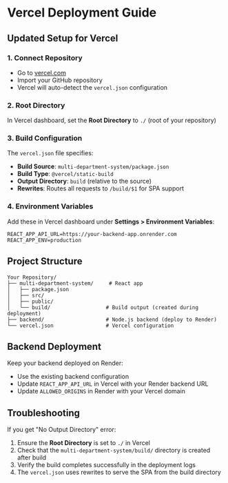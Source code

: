 # Vercel Deployment Guide

## Updated Setup for Vercel

### 1. Connect Repository
- Go to [vercel.com](https://vercel.com)
- Import your GitHub repository
- Vercel will auto-detect the `vercel.json` configuration

### 2. Root Directory
In Vercel dashboard, set the **Root Directory** to `./` (root of your repository)

### 3. Build Configuration
The `vercel.json` file specifies:
- **Build Source**: `multi-department-system/package.json`
- **Build Type**: `@vercel/static-build`
- **Output Directory**: `build` (relative to the source)
- **Rewrites**: Routes all requests to `/build/$1` for SPA support

### 4. Environment Variables
Add these in Vercel dashboard under **Settings > Environment Variables**:
```
REACT_APP_API_URL=https://your-backend-app.onrender.com
REACT_APP_ENV=production
```

## Project Structure
```
Your Repository/
├── multi-department-system/     # React app
│   ├── package.json
│   ├── src/
│   ├── public/
│   └── build/                  # Build output (created during deployment)
├── backend/                    # Node.js backend (deploy to Render)
└── vercel.json                 # Vercel configuration
```

## Backend Deployment
Keep your backend deployed on Render:
- Use the existing backend configuration
- Update `REACT_APP_API_URL` in Vercel with your Render backend URL
- Update `ALLOWED_ORIGINS` in Render with your Vercel domain

## Troubleshooting
If you get "No Output Directory" error:
1. Ensure the **Root Directory** is set to `./` in Vercel
2. Check that the `multi-department-system/build/` directory is created after build
3. Verify the build completes successfully in the deployment logs
4. The `vercel.json` uses rewrites to serve the SPA from the build directory
